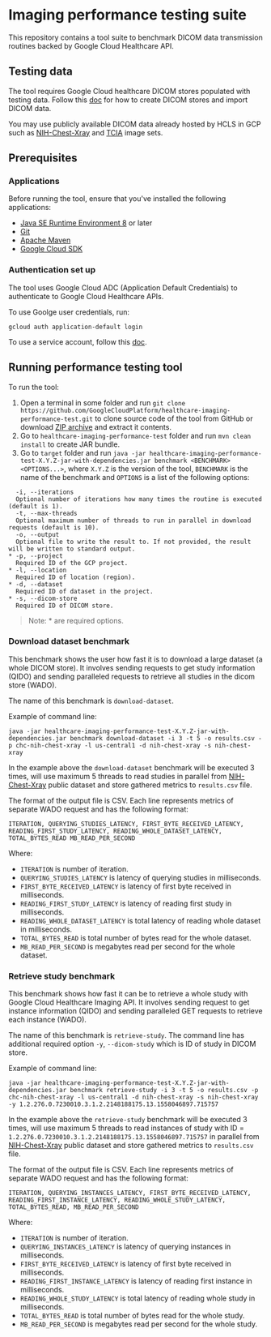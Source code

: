 
# Imaging performance testing suite

This repository contains a tool suite to benchmark DICOM data transmission
routines backed by Google Cloud Healthcare API.

## Testing data

The tool requires Google Cloud healthcare DICOM stores populated with testing
data. Follow this [doc](https://cloud.google.com/healthcare/docs/how-tos/dicom)
for how to create DICOM stores and import DICOM data.

You may use publicly available DICOM data already hosted by HCLS in GCP such as
[NIH-Chest-Xray](https://cloud.google.com/healthcare/docs/resources/public-datasets/nih-chest)
and [TCIA](https://cloud.google.com/healthcare/docs/resources/public-datasets/tcia)
image sets.

## Prerequisites

### Applications

Before running the tool, ensure that you've installed the following applications:

- [Java SE Runtime Environment 8](https://www.oracle.com/technetwork/java/javase/downloads/index.html) or later
- [Git](https://git-scm.com/)
- [Apache Maven](https://maven.apache.org/)
- [Google Cloud SDK](https://cloud.google.com/sdk/)

### Authentication set up

The tool uses Google Cloud ADC (Application Default Credentials) to authenticate
to Google Cloud Healthcare APIs.

To use Goolge user credentials, run:

    gcloud auth application-default login

To use a service account, follow this [doc](https://cloud.google.com/docs/authentication/production#providing_service_account_credentials).

## Running performance testing tool

To run the tool:

1. Open a terminal in some folder and run `git clone https://github.com/GoogleCloudPlatform/healthcare-imaging-performance-test.git`
   to clone source code of the tool from GitHub or download
   [ZIP archive](https://github.com/GoogleCloudPlatform/healthcare-imaging-performance-test/archive/master.zip)
   and extract it contents.
2. Go to `healthcare-imaging-performance-test` folder and run `mvn clean install` to create JAR bundle.
3. Go to `target` folder and run `java -jar healthcare-imaging-performance-test-X.Y.Z-jar-with-dependencies.jar benchmark <BENCHMARK> <OPTIONS...>`,
   where `X.Y.Z` is the version of the tool, `BENCHMARK` is the name of the benchmark and `OPTIONS` is a list of the following options:
   
```
  -i, --iterations
  Optional number of iterations how many times the routine is executed (default is 1).
  -t, --max-threads
  Optional maximum number of threads to run in parallel in download requests (default is 10).
  -o, --output
  Optional file to write the result to. If not provided, the result will be written to standard output.
* -p, --project
  Required ID of the GCP project.
* -l, --location
  Required ID of location (region).
* -d, --dataset
  Required ID of dataset in the project.
* -s, --dicom-store
  Required ID of DICOM store.
```

> Note: * are required options. 

### Download dataset benchmark

This benchmark shows the user how fast it is to download a large dataset (a whole DICOM store).
It involves sending requests to get study information (QIDO) and sending paralleled requests to
retrieve all studies in the dicom store (WADO).

The name of this benchmark is `download-dataset`.

Example of command line:

    java -jar healthcare-imaging-performance-test-X.Y.Z-jar-with-dependencies.jar benchmark download-dataset -i 3 -t 5 -o results.csv -p chc-nih-chest-xray -l us-central1 -d nih-chest-xray -s nih-chest-xray

In the example above the `download-dataset` benchmark will be executed 3 times, will use maximum 5 threads
to read studies in parallel from [NIH-Chest-Xray](https://cloud.google.com/healthcare/docs/resources/public-datasets/nih-chest#cloud-healthcare-api)
public dataset and store gathered metrics to `results.csv` file.

The format of the output file is CSV. Each line represents metrics of separate WADO request and
has the following format:

    ITERATION, QUERYING_STUDIES_LATENCY, FIRST_BYTE_RECEIVED_LATENCY, READING_FIRST_STUDY_LATENCY, READING_WHOLE_DATASET_LATENCY, TOTAL_BYTES_READ MB_READ_PER_SECOND

Where:
- `ITERATION` is number of iteration.
- `QUERYING_STUDIES_LATENCY` is latency of querying studies in milliseconds.
- `FIRST_BYTE_RECEIVED_LATENCY` is latency of first byte received in milliseconds.
- `READING_FIRST_STUDY_LATENCY` is latency of reading first study in milliseconds.
- `READING_WHOLE_DATASET_LATENCY` is total latency of reading whole dataset in milliseconds.
- `TOTAL_BYTES_READ` is total number of bytes read for the whole dataset.
- `MB_READ_PER_SECOND` is megabytes read per second for the whole dataset.

### Retrieve study benchmark

This benchmark shows how fast it can be to retrieve a whole study with Google Cloud Healthcare
Imaging API. It involves sending request to get instance information (QIDO) and sending
paralleled GET requests to retrieve each instance (WADO).

The name of this benchmark is `retrieve-study`. The command line has additional required option
`-y`, `--dicom-study` which is ID of study in DICOM store.

Example of command line:

    java -jar healthcare-imaging-performance-test-X.Y.Z-jar-with-dependencies.jar benchmark retrieve-study -i 3 -t 5 -o results.csv -p chc-nih-chest-xray -l us-central1 -d nih-chest-xray -s nih-chest-xray -y 1.2.276.0.7230010.3.1.2.2148188175.13.1558046897.715757

In the example above the `retrieve-study` benchmark will be executed 3 times, will use maximum 5 threads
to read instances of study with ID = `1.2.276.0.7230010.3.1.2.2148188175.13.1558046897.715757`
in parallel from [NIH-Chest-Xray](https://cloud.google.com/healthcare/docs/resources/public-datasets/nih-chest#cloud-healthcare-api)
public dataset and store gathered metrics to `results.csv` file.

The format of the output file is CSV. Each line represents metrics of separate WADO request and
has the following format:

    ITERATION, QUERYING_INSTANCES_LATENCY, FIRST_BYTE_RECEIVED_LATENCY, READING_FIRST_INSTANCE_LATENCY, READING_WHOLE_STUDY_LATENCY, TOTAL_BYTES_READ, MB_READ_PER_SECOND

Where:
- `ITERATION` is number of iteration.
- `QUERYING_INSTANCES_LATENCY` is latency of querying instances in milliseconds.
- `FIRST_BYTE_RECEIVED_LATENCY` is latency of first byte received in milliseconds.
- `READING_FIRST_INSTANCE_LATENCY` is latency of reading first instance in milliseconds.
- `READING_WHOLE_STUDY_LATENCY` is total latency of reading whole study in milliseconds.
- `TOTAL_BYTES_READ` is total number of bytes read for the whole study.
- `MB_READ_PER_SECOND` is megabytes read per second for the whole study.
